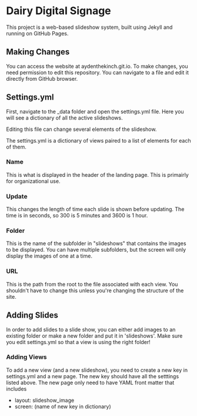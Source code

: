 # Dairy Digital Signage

This project is a web-based slideshow system, built using Jekyll and running on GitHub Pages.

## Making Changes

You can access the website at aydenthekinch.git.io. To make changes, you need permission to edit this repository. You can navigate to a file and edit it directly from GitHub browser.

## Settings.yml

First, navigate to the _data folder and open the settings.yml file. Here you will see a dictionary of all the active slideshows.

Editing this file can change several elements of the slideshow.

The settings.yml is a dictionary of views paired to a list of elements for each of them.

### Name
This is what is displayed in the header of the landing page. This is primairly for organizational use.

### Update
This changes the length of time each slide is shown before updating. The time is in seconds, so 300 is 5 minutes and 3600 is 1 hour.

### Folder
This is the name of the subfolder in "slideshows" that contains the images to be displayed. You can have multiple subfolders, but the screen will only display the images of one at a time. 

### URL
This is the path from the root to the file associated with each view. You shouldn't have to change this unless you're changing the structure of the site.

## Adding Slides

In order to add slides to a slide show, you can either add images to an existing folder or make a new folder and put it in 'slideshows'. Make sure you edit settings.yml so that a view is using the right folder!

### Adding Views

To add a new view (and a new slideshow), you need to create a new key in settings.yml and a new page. The new key should have all the setttings listed above.
The new page only need to have YAML front matter that includes
- layout: slideshow_image
- screen: (name of new key in dictionary)
